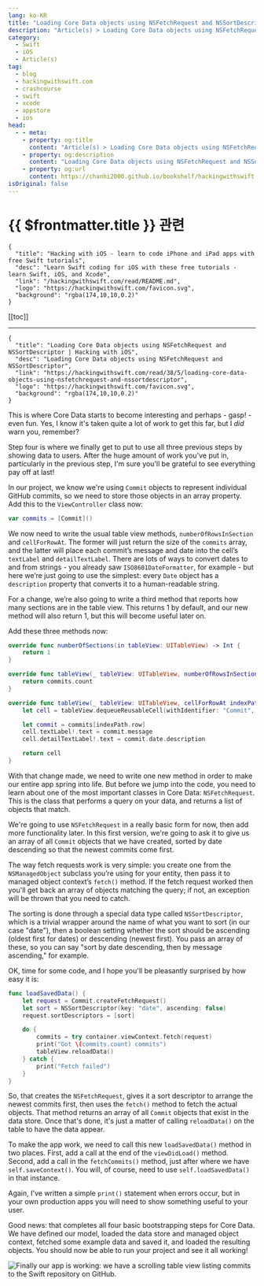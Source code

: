 ```yaml
---
lang: ko-KR
title: "Loading Core Data objects using NSFetchRequest and NSSortDescriptor"
description: "Article(s) > Loading Core Data objects using NSFetchRequest and NSSortDescriptor"
category:
  - Swift
  - iOS
  - Article(s)
tag: 
  - blog
  - hackingwithswift.com
  - crashcourse
  - swift
  - xcode
  - appstore
  - ios  
head:
  - - meta:
    - property: og:title
      content: "Article(s) > Loading Core Data objects using NSFetchRequest and NSSortDescriptor"
    - property: og:description
      content: "Loading Core Data objects using NSFetchRequest and NSSortDescriptor"
    - property: og:url
      content: https://chanhi2000.github.io/bookshelf/hackingwithswift.com/read/38/05-loading-core-data-objects-using-nsfetchrequest-and-nssortdescriptor.html
isOriginal: false
---
```


# {{ $frontmatter.title }} 관련

```component VPCard
{
  "title": "Hacking with iOS - learn to code iPhone and iPad apps with free Swift tutorials",
  "desc": "Learn Swift coding for iOS with these free tutorials - learn Swift, iOS, and Xcode",
  "link": "/hackingwithswift.com/read/README.md",
  "logo": "https://hackingwithswift.com/favicon.svg",
  "background": "rgba(174,10,10,0.2)"
}
```

[[toc]]

---

```component VPCard
{
  "title": "Loading Core Data objects using NSFetchRequest and NSSortDescriptor | Hacking with iOS",
  "desc": "Loading Core Data objects using NSFetchRequest and NSSortDescriptor",
  "link": "https://hackingwithswift.com/read/38/5/loading-core-data-objects-using-nsfetchrequest-and-nssortdescriptor",
  "logo": "https://hackingwithswift.com/favicon.svg",
  "background": "rgba(174,10,10,0.2)"
}
```

This is where Core Data starts to become interesting and perhaps - gasp! - even fun. Yes, I know it's taken quite a lot of work to get this far, but I *did* warn you, remember?

Step four is where we finally get to put to use all three previous steps by showing data to users. After the huge amount of work you've put in, particularly in the previous step, I'm sure you'll be grateful to see everything pay off at last!

In our project, we know we're using `Commit` objects to represent individual GitHub commits, so we need to store those objects in an array property. Add this to the `ViewController` class now:

```swift
var commits = [Commit]()
```

We now need to write the usual table view methods, `numberOfRowsInSection` and `cellForRowAt`. The former will just return the size of the `commits` array, and the latter will place each commit’s message and date into the cell’s `textLabel` and `detailTextLabel`. There are lots of ways to convert dates to and from strings - you already saw `ISO8601DateFormatter`, for example - but here we’re just going to use the simplest: every `Date` object has a `description` property that converts it to a human-readable string.

For a change, we’re also going to write a third method that reports how many sections are in the table view. This returns 1 by default, and our new method will also return 1, but this will become useful later on.

Add these three methods now:

```swift
override func numberOfSections(in tableView: UITableView) -> Int {
    return 1
}

override func tableView(_ tableView: UITableView, numberOfRowsInSection section: Int) -> Int {
    return commits.count
}

override func tableView(_ tableView: UITableView, cellForRowAt indexPath: IndexPath) -> UITableViewCell {
    let cell = tableView.dequeueReusableCell(withIdentifier: "Commit", for: indexPath)

    let commit = commits[indexPath.row]
    cell.textLabel!.text = commit.message
    cell.detailTextLabel!.text = commit.date.description

    return cell
}
```

With that change made, we need to write one new method in order to make our entire app spring into life. But before we jump into the code, you need to learn about one of the most important classes in Core Data: `NSFetchRequest`. This is the class that performs a query on your data, and returns a list of objects that match.

We're going to use `NSFetchRequest` in a really basic form for now, then add more functionality later. In this first version, we're going to ask it to give us an array of all `Commit` objects that we have created, sorted by date descending so that the newest commits come first.

The way fetch requests work is very simple: you create one from the `NSManagedObject` subclass you’re using for your entity, then pass it to managed object context’s `fetch()` method. If the fetch request worked then you'll get back an array of objects matching the query; if not, an exception will be thrown that you need to catch.

The sorting is done through a special data type called `NSSortDescriptor`, which is a trivial wrapper around the name of what you want to sort (in our case "date"), then a boolean setting whether the sort should be ascending (oldest first for dates) or descending (newest first). You pass an array of these, so you can say "sort by date descending, then by message ascending," for example.

OK, time for some code, and I hope you'll be pleasantly surprised by how easy it is:

```swift
func loadSavedData() {
    let request = Commit.createFetchRequest()
    let sort = NSSortDescriptor(key: "date", ascending: false)
    request.sortDescriptors = [sort]

    do {
        commits = try container.viewContext.fetch(request)
        print("Got \(commits.count) commits")
        tableView.reloadData()
    } catch {
        print("Fetch failed")
    }
}
```

So, that creates the `NSFetchRequest`, gives it a sort descriptor to arrange the newest commits first, then uses the `fetch()` method to fetch the actual objects. That method returns an array of all `Commit` objects that exist in the data store. Once that's done, it's just a matter of calling `reloadData()` on the table to have the data appear.

To make the app work, we need to call this new `loadSavedData()` method in two places. First, add a call at the end of the `viewDidLoad()` method. Second, add a call in the `fetchCommits()` method, just after where we have `self.saveContext()`. You will, of course, need to use `self.loadSavedData()` in that instance.

Again, I've written a simple `print()` statement when errors occur, but in your own production apps you will need to show something useful to your user.

Good news: that completes all four basic bootstrapping steps for Core Data. We have defined our model, loaded the data store and managed object context, fetched some example data and saved it, and loaded the resulting objects. You should now be able to run your project and see it all working!

![Finally our app is working: we have a scrolling table view listing commits to the Swift repository on GitHub.](https://hackingwithswift.com/img/books/hws/38-7@2x.png)

